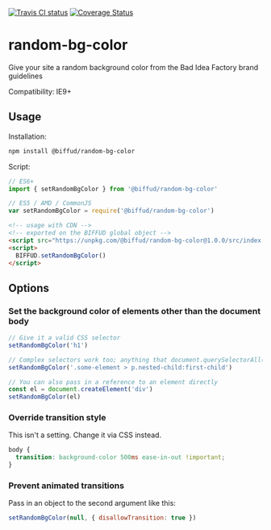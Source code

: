 [![Travis CI status](https://travis-ci.org/BadIdeaFactory/random-bg-color.svg?branch=master)](https://travis-ci.org/BadIdeaFactory/random-bg-color)
[![Coverage Status](https://coveralls.io/repos/github/BadIdeaFactory/random-bg-color/badge.svg?branch=master)](https://coveralls.io/github/BadIdeaFactory/random-bg-color?branch=master)

# random-bg-color
Give your site a random background color from the Bad Idea Factory brand guidelines

Compatibility: IE9+

## Usage

Installation:

```sh
npm install @biffud/random-bg-color
```

Script:

```js
// ES6+
import { setRandomBgColor } from '@biffud/random-bg-color'

// ES5 / AMD / CommonJS
var setRandomBgColor = require('@biffud/random-bg-color')
```

```html
<!-- usage with CDN -->
<!-- exported on the BIFFUD global object -->
<script src="https://unpkg.com/@biffud/random-bg-color@1.0.0/src/index.js"></script>
<script>
  BIFFUD.setRandomBgColor()
</script>
```

## Options

### Set the background color of elements other than the document body

```js
// Give it a valid CSS selector
setRandomBgColor('h1')

// Complex selectors work too; anything that document.querySelectorAll() accepts
setRandomBgColor('.some-element > p.nested-child:first-child')

// You can also pass in a reference to an element directly
const el = document.createElement('div')
setRandomBgColor(el)
```

### Override transition style

This isn't a setting. Change it via CSS instead.

```css
body {
  transition: background-color 500ms ease-in-out !important;
}
```

### Prevent animated transitions

Pass in an object to the second argument like this:

```js
setRandomBgColor(null, { disallowTransition: true })
```
